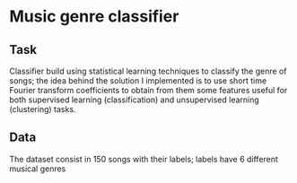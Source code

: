 # Music genre classifier

## Task
Classifier build using statistical learning techniques to classify the genre of songs; the idea behind the solution I implemented is to use short time Fourier transform coefficients to obtain from them some features useful for both supervised learning (classification) and unsupervised learning  (clustering) tasks.

## Data
The dataset consist in 150 songs with their labels; labels have 6 different musical genres

